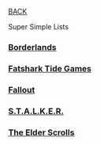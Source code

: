 
[BACK](..)

Super Simple Lists

### [Borderlands](./borderlands)
### [Fatshark Tide Games](./fatshark-tide)
### [Fallout](./fallout)
### [S.T.A.L.K.E.R.](./stalker)
### [The Elder Scrolls](./the-elder-scrolls)